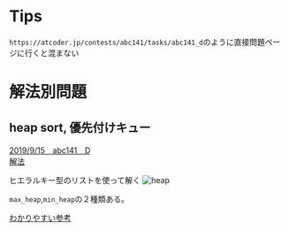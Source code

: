 # Tips
`https://atcoder.jp/contests/abc141/tasks/abc141_d`のように直接問題ページに行くと混まない

# 解法別問題
## heap sort, 優先付けキュー
[2019/9/15　abc141　D](https://atcoder.jp/contests/abc141/tasks/abc141_d)  
[解法](https://atcoder.jp/contests/abc141/submissions/7550044)  

ヒエラルキー型のリストを使って解く
![heap](https://miro.medium.com/max/752/1*Qa4zV-Ys8iXRbPCt2Xt3Zw.png)

`max_heap`,`min_heap`の２種類ある。

[わかりやすい参考](https://medium.com/@yasufumy/data-structure-heap-ecfd0989e5be)